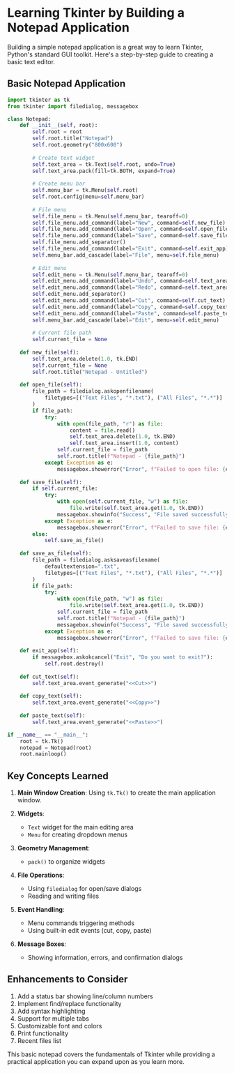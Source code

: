 # Learning Tkinter by Building a Notepad Application

Building a simple notepad application is a great way to learn Tkinter, Python's standard GUI toolkit. Here's a step-by-step guide to creating a basic text editor.

## Basic Notepad Application

```python
import tkinter as tk
from tkinter import filedialog, messagebox

class Notepad:
    def __init__(self, root):
        self.root = root
        self.root.title("Notepad")
        self.root.geometry("800x600")
        
        # Create text widget
        self.text_area = tk.Text(self.root, undo=True)
        self.text_area.pack(fill=tk.BOTH, expand=True)
        
        # Create menu bar
        self.menu_bar = tk.Menu(self.root)
        self.root.config(menu=self.menu_bar)
        
        # File menu
        self.file_menu = tk.Menu(self.menu_bar, tearoff=0)
        self.file_menu.add_command(label="New", command=self.new_file)
        self.file_menu.add_command(label="Open", command=self.open_file)
        self.file_menu.add_command(label="Save", command=self.save_file)
        self.file_menu.add_separator()
        self.file_menu.add_command(label="Exit", command=self.exit_app)
        self.menu_bar.add_cascade(label="File", menu=self.file_menu)
        
        # Edit menu
        self.edit_menu = tk.Menu(self.menu_bar, tearoff=0)
        self.edit_menu.add_command(label="Undo", command=self.text_area.edit_undo)
        self.edit_menu.add_command(label="Redo", command=self.text_area.edit_redo)
        self.edit_menu.add_separator()
        self.edit_menu.add_command(label="Cut", command=self.cut_text)
        self.edit_menu.add_command(label="Copy", command=self.copy_text)
        self.edit_menu.add_command(label="Paste", command=self.paste_text)
        self.menu_bar.add_cascade(label="Edit", menu=self.edit_menu)
        
        # Current file path
        self.current_file = None
    
    def new_file(self):
        self.text_area.delete(1.0, tk.END)
        self.current_file = None
        self.root.title("Notepad - Untitled")
    
    def open_file(self):
        file_path = filedialog.askopenfilename(
            filetypes=[("Text Files", "*.txt"), ("All Files", "*.*")]
        )
        if file_path:
            try:
                with open(file_path, "r") as file:
                    content = file.read()
                    self.text_area.delete(1.0, tk.END)
                    self.text_area.insert(1.0, content)
                self.current_file = file_path
                self.root.title(f"Notepad - {file_path}")
            except Exception as e:
                messagebox.showerror("Error", f"Failed to open file: {e}")
    
    def save_file(self):
        if self.current_file:
            try:
                with open(self.current_file, "w") as file:
                    file.write(self.text_area.get(1.0, tk.END))
                messagebox.showinfo("Success", "File saved successfully")
            except Exception as e:
                messagebox.showerror("Error", f"Failed to save file: {e}")
        else:
            self.save_as_file()
    
    def save_as_file(self):
        file_path = filedialog.asksaveasfilename(
            defaultextension=".txt",
            filetypes=[("Text Files", "*.txt"), ("All Files", "*.*")]
        )
        if file_path:
            try:
                with open(file_path, "w") as file:
                    file.write(self.text_area.get(1.0, tk.END))
                self.current_file = file_path
                self.root.title(f"Notepad - {file_path}")
                messagebox.showinfo("Success", "File saved successfully")
            except Exception as e:
                messagebox.showerror("Error", f"Failed to save file: {e}")
    
    def exit_app(self):
        if messagebox.askokcancel("Exit", "Do you want to exit?"):
            self.root.destroy()
    
    def cut_text(self):
        self.text_area.event_generate("<<Cut>>")
    
    def copy_text(self):
        self.text_area.event_generate("<<Copy>>")
    
    def paste_text(self):
        self.text_area.event_generate("<<Paste>>")

if __name__ == "__main__":
    root = tk.Tk()
    notepad = Notepad(root)
    root.mainloop()
```

## Key Concepts Learned

1. **Main Window Creation**: Using `tk.Tk()` to create the main application window.

2. **Widgets**: 
   - `Text` widget for the main editing area
   - `Menu` for creating dropdown menus

3. **Geometry Management**:
   - `pack()` to organize widgets

4. **File Operations**:
   - Using `filedialog` for open/save dialogs
   - Reading and writing files

5. **Event Handling**:
   - Menu commands triggering methods
   - Using built-in edit events (cut, copy, paste)

6. **Message Boxes**:
   - Showing information, errors, and confirmation dialogs

## Enhancements to Consider

1. Add a status bar showing line/column numbers
2. Implement find/replace functionality
3. Add syntax highlighting
4. Support for multiple tabs
5. Customizable font and colors
6. Print functionality
7. Recent files list

This basic notepad covers the fundamentals of Tkinter while providing a practical application you can expand upon as you learn more.
